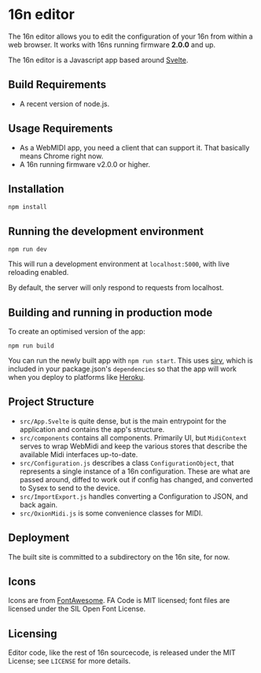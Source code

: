 # 16n editor

The 16n editor allows you to edit the configuration of your 16n from within a web browser. It works with 16ns running firmware **2.0.0** and up.

The 16n editor is a Javascript app based around [Svelte](svelte).

## Build Requirements

- A recent version of node.js. 

## Usage Requirements

- As a WebMIDI app, you need a client that can support it. That basically means Chrome right now.
- A 16n running firmware v2.0.0 or higher.

## Installation

    npm install

## Running the development environment

    npm run dev

This will run a development environment at `localhost:5000`, with live reloading enabled.

By default, the server will only respond to requests from localhost.

## Building and running in production mode

To create an optimised version of the app:

    npm run build

You can run the newly built app with `npm run start`. This uses [sirv](https://github.com/lukeed/sirv), which is included in your package.json's `dependencies` so that the app will work when you deploy to platforms like [Heroku](https://heroku.com).

## Project Structure

* `src/App.Svelte` is quite dense, but is the main entrypoint for the application and contains the app's structure.
* `src/components` contains all components. Primarily UI, but `MidiContext` serves to wrap WebMidi and keep the various stores that describe the available Midi interfaces up-to-date.
* `src/Configuration.js` describes a class `ConfigurationObject`, that represents a single instance of a 16n configuration. These are what are passed around, diffed to work out if config has changed, and converted to Sysex to send to the device.
* `src/ImportExport.js` handles converting a Configuration to JSON, and back again.
* `src/OxionMidi.js` is some convenience classes for MIDI.

## Deployment

The built site is committed to a subdirectory on the 16n site, for now.

## Icons

Icons are from [FontAwesome](https://fontawesome.com/license/free). FA Code is MIT licensed; font files are licensed under the SIL Open Font License.

## Licensing

Editor code, like the rest of 16n sourcecode, is released under the MIT License; see `LICENSE` for more details.

